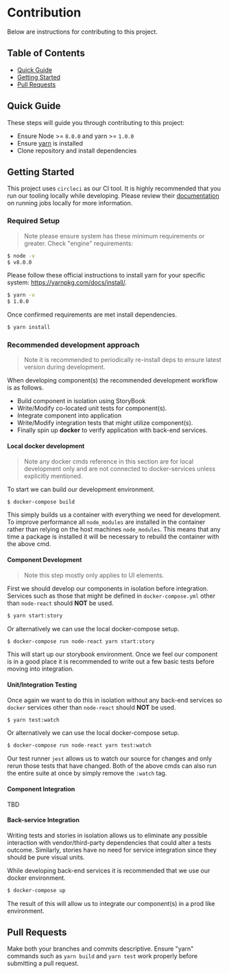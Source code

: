 # Contribution
Below are instructions for contributing to this project.

## Table of Contents

- [Quick Guide](#quick-guide)
- [Getting Started](#getting-started)
- [Pull Requests](#pull-requests)

## Quick Guide

These steps will guide you through contributing to this project:

- Ensure Node >= `8.0.0` and yarn >= `1.0.0`
- Ensure [yarn](https://yarnpkg.com/docs/install/) is installed
- Clone repository and install dependencies

## Getting Started
This project uses `circleci` as our CI tool. It is highly recommended that you run our tooling locally while developing. Please review their [documentation](https://circleci.com/docs/2.0/local-cli/) on running jobs locally for more information.

### Required Setup

> Note please ensure system has these minimum requirements or greater.
Check "engine" requirements:
```bash
$ node -v
$ v8.0.0
```
Please follow these official instructions to install yarn for your specific system: https://yarnpkg.com/docs/install/. 
```bash
$ yarn -v
$ 1.0.0
```
Once confirmed requirements are met install dependencies.
```bash
$ yarn install
```

### Recommended development approach

> Note it is recommended to periodically re-install deps to ensure latest version during development.

When developing component(s) the recommended development workflow is as follows.
- Build component in isolation using StoryBook
- Write/Modify co-located unit tests for component(s).
- Integrate component into application
- Write/Modify integration tests that might utilize component(s).
- Finally spin up **docker** to verify application with back-end services.

#### Local docker development
> Note any docker cmds reference in this section are for local development only and are not connected to docker-services unless explicitly mentioned.

To start we can build our development environment.
```bash
$ docker-compose build
```
This simply builds us a container with everything we need for development. To improve performance all `node_modules` are installed in the container rather than relying on the host machines `node_modules`. This means that any time a package is installed it will be necessary to rebuild the container with the above cmd.

#### Component Development

> Note this step mostly only applies to UI elements.

First we should develop our components in isolation before integration. Services such as those that might be defined in `docker-compose.yml` other than `node-react` should **NOT** be used.
```bash
$ yarn start:story
```
Or alternatively we can use the local docker-compose setup.
```bash
$ docker-compose run node-react yarn start:story
```
This will start up our storybook environment. Once we feel our component is in a good place it is recommended to write out a few basic tests before moving into integration. 

#### Unit/Integration Testing
Once again we want to do this in isolation without any back-end services so `docker` services other than `node-react` should **NOT** be used.
```bash
$ yarn test:watch
```
Or alternatively we can use the local docker-compose setup.
```bash
$ docker-compose run node-react yarn test:watch
```
Our test runner `jest` allows us to watch our source for changes and only rerun those tests that have changed. Both of the above cmds can also run the entire suite at once by simply remove the `:watch` tag.

#### Component Integration
TBD

#### Back-service Integration
Writing tests and stories in isolation allows us to eliminate any possible interaction with vendor/third-party dependencies that could alter a tests outcome. Similarly, stories have no need for service integration since they should be pure visual units.

While developing back-end services it is recommended that we use our docker environment.
 ```bash
$ docker-compose up
```
The result of this will allow us to integrate our component(s) in a prod like environment.

## Pull Requests
Make both your branches and commits descriptive. Ensure "yarn" commands such as `yarn build` and `yarn test` work properly before submitting a pull request.
